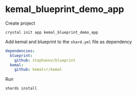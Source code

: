 # kemal_blueprint_demo_app

Create project
```
crystal init app kemal_blueprint_demo_app
```

Add kemal and blueprint to the `shard.yml` file as dependency
```yaml
dependencies:
  blueprint:
    github: stephannv/blueprint
  kemal:
    github: kemalcr/kemal
```

Run
```
shards install
```
